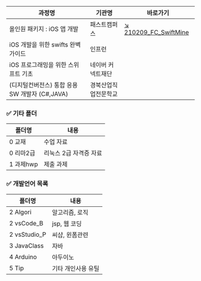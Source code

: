 과정명 | 기관명 | 바로가기
------|------|------
올인원 패키지 : iOS 앱 개발 | 패스트캠퍼스 | [↘ 210209_FC_SwiftMine](https://github.com/jhy0409/210103-Swift-Study/tree/main/210209_FC_SwiftMine)
iOS 개발을 위한 swifts 완벽 가이드 | 인프런
iOS 프로그래밍을 위한 스위프트 기초 | 네이버 커넥트재단
(디지털컨버전스) 통합 응용 SW 개발자 (C#,JAVA) | 경북산업직업전문학교

### ✅ 기타 폴더
폴더명 | 내용
------- | -------
0 교재 | 수업 자료
0 리마2급 | 리눅스 2급 자격증 자료
1 과제hwp | 제출 과제   

### ✅ 개발언어 목록
폴더명 | 내용
------- | -------
2 Algori | 알고리즘, 로직
2 vsCode_B | jsp, 웹 코딩
2 vsStudio_P | 씨샵, 윈폼관련
3 JavaClass | 자바
4 Arduino | 아두이노
5 Tip | 기타 개인사용 유틸

<!--
###  ☢ 수업예제, 실습, 과제물 (포폴용 별도생성)
**jhy0409/jhy0409** is a ✨ _special_ ✨ repository because its `README.md` (this file) appears on your GitHub profile.

Here are some ideas to get you started:

- 🔭 I’m currently working on ...
- 🌱 I’m currently learning ...
- 👯 I’m looking to collaborate on ...
- 🤔 I’m looking for help with ...
- 💬 Ask me about ...
- 📫 How to reach me: ...
- 😄 Pronouns: ...
- ⚡ Fun fact: ...
-->
